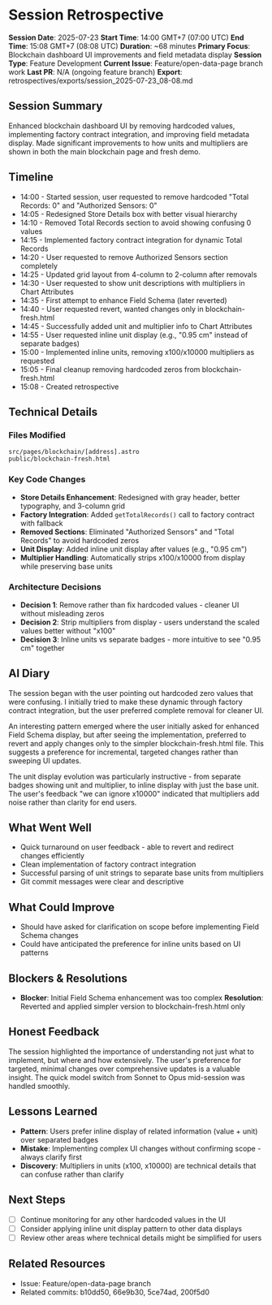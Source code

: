# Session Retrospective

**Session Date**: 2025-07-23
**Start Time**: 14:00 GMT+7 (07:00 UTC)
**End Time**: 15:08 GMT+7 (08:08 UTC)
**Duration**: ~68 minutes
**Primary Focus**: Blockchain dashboard UI improvements and field metadata display
**Session Type**: Feature Development
**Current Issue**: Feature/open-data-page branch work
**Last PR**: N/A (ongoing feature branch)
**Export**: retrospectives/exports/session_2025-07-23_08-08.md

## Session Summary
Enhanced blockchain dashboard UI by removing hardcoded values, implementing factory contract integration, and improving field metadata display. Made significant improvements to how units and multipliers are shown in both the main blockchain page and fresh demo.

## Timeline
- 14:00 - Started session, user requested to remove hardcoded "Total Records: 0" and "Authorized Sensors: 0"
- 14:05 - Redesigned Store Details box with better visual hierarchy
- 14:10 - Removed Total Records section to avoid showing confusing 0 values
- 14:15 - Implemented factory contract integration for dynamic Total Records
- 14:20 - User requested to remove Authorized Sensors section completely
- 14:25 - Updated grid layout from 4-column to 2-column after removals
- 14:30 - User requested to show unit descriptions with multipliers in Chart Attributes
- 14:35 - First attempt to enhance Field Schema (later reverted)
- 14:40 - User requested revert, wanted changes only in blockchain-fresh.html
- 14:45 - Successfully added unit and multiplier info to Chart Attributes
- 14:55 - User requested inline unit display (e.g., "0.95 cm" instead of separate badges)
- 15:00 - Implemented inline units, removing x100/x10000 multipliers as requested
- 15:05 - Final cleanup removing hardcoded zeros from blockchain-fresh.html
- 15:08 - Created retrospective

## Technical Details

### Files Modified
```
src/pages/blockchain/[address].astro
public/blockchain-fresh.html
```

### Key Code Changes
- **Store Details Enhancement**: Redesigned with gray header, better typography, and 3-column grid
- **Factory Integration**: Added `getTotalRecords()` call to factory contract with fallback
- **Removed Sections**: Eliminated "Authorized Sensors" and "Total Records" to avoid hardcoded zeros
- **Unit Display**: Added inline unit display after values (e.g., "0.95 cm")
- **Multiplier Handling**: Automatically strips x100/x10000 from display while preserving base units

### Architecture Decisions
- **Decision 1**: Remove rather than fix hardcoded values - cleaner UI without misleading zeros
- **Decision 2**: Strip multipliers from display - users understand the scaled values better without "x100"
- **Decision 3**: Inline units vs separate badges - more intuitive to see "0.95 cm" together

## AI Diary
The session began with the user pointing out hardcoded zero values that were confusing. I initially tried to make these dynamic through factory contract integration, but the user preferred complete removal for cleaner UI.

An interesting pattern emerged where the user initially asked for enhanced Field Schema display, but after seeing the implementation, preferred to revert and apply changes only to the simpler blockchain-fresh.html file. This suggests a preference for incremental, targeted changes rather than sweeping UI updates.

The unit display evolution was particularly instructive - from separate badges showing unit and multiplier, to inline display with just the base unit. The user's feedback "we can ignore x10000" indicated that multipliers add noise rather than clarity for end users.

## What Went Well
- Quick turnaround on user feedback - able to revert and redirect changes efficiently
- Clean implementation of factory contract integration
- Successful parsing of unit strings to separate base units from multipliers
- Git commit messages were clear and descriptive

## What Could Improve
- Should have asked for clarification on scope before implementing Field Schema changes
- Could have anticipated the preference for inline units based on UI patterns

## Blockers & Resolutions
- **Blocker**: Initial Field Schema enhancement was too complex
  **Resolution**: Reverted and applied simpler version to blockchain-fresh.html only

## Honest Feedback
The session highlighted the importance of understanding not just what to implement, but where and how extensively. The user's preference for targeted, minimal changes over comprehensive updates is a valuable insight. The quick model switch from Sonnet to Opus mid-session was handled smoothly.

## Lessons Learned
- **Pattern**: Users prefer inline display of related information (value + unit) over separated badges
- **Mistake**: Implementing complex UI changes without confirming scope - always clarify first
- **Discovery**: Multipliers in units (x100, x10000) are technical details that can confuse rather than clarify

## Next Steps
- [ ] Continue monitoring for any other hardcoded values in the UI
- [ ] Consider applying inline unit display pattern to other data displays
- [ ] Review other areas where technical details might be simplified for users

## Related Resources
- Issue: Feature/open-data-page branch
- Related commits: b10dd50, 66e9b30, 5ce74ad, 200f5d0